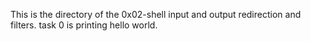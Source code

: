 This is the directory of the 0x02-shell input and output redirection and filters.
task 0 is printing hello world.
